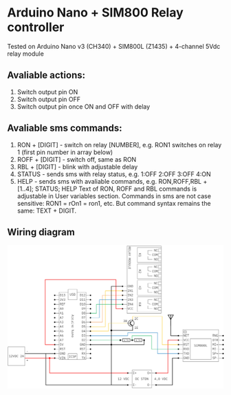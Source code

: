 # Arduino Nano + SIM800 Relay controller

Tested on Arduino Nano v3 (CH340) + SIM800L (Z1435) + 4-channel 5Vdc relay module

## Avaliable actions:
1) Switch output pin ON
2) Switch output pin OFF
3) Switch output pin once ON and OFF with delay

## Avaliable sms commands:
1) RON + [DIGIT] - switch on relay [NUMBER], e.g. RON1 switches on relay 1 (first pin number in array below)
2) ROFF + [DIGIT] - switch off, same as RON
3) RBL + [DIGIT] - blink with adjustable delay
4) STATUS - sends sms with relay status, e.g. 1:OFF 2:OFF 3:OFF 4:ON
5) HELP - sends sms with avaliable commands, e.g. RON,ROFF,RBL + [1..4]; STATUS; HELP
Text of RON, ROFF and RBL commands is adjustable in User variables section.
Commands in sms are not case sensitive: RON1 = rOn1 = ron1, etc.
But command syntax remains the same: TEXT + DIGIT.

## Wiring diagram
![Wiring diagram](https://raw.githubusercontent.com/aosmirnov/arduino-sim800-relay/54ef45870f8c851b9632519664974b14b055b622/wiring.jpg)
